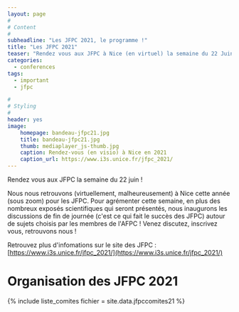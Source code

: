 ```yaml
---
layout: page
#
# Content
#
subheadline: "Les JFPC 2021, le programme !"
title: "Les JFPC 2021"
teaser: "Rendez vous aux JFPC à Nice (en virtuel) la semaine du 22 Juin 2021"
categories:
  - conferences
tags:
  - important
  - jfpc

#
# Styling
#
header: yes
image:
    homepage: bandeau-jfpc21.jpg
    title: bandeau-jfpc21.jpg
    thumb: mediaplayer_js-thumb.jpg
    caption: Rendez-vous (en visio) à Nice en 2021 
    caption_url: https://www.i3s.unice.fr/jfpc_2021/
---
```


Rendez vous aux JFPC la semaine du 22 juin !


Nous nous retrouvons (virtuellement, malheureusement) à Nice cette année (sous zoom) pour les JFPC. Pour agrémenter cette semaine, en plus des nombreux exposés scientifiques qui seront présentés, nous inaugurons les discussions de fin de journée (c'est ce qui fait le succès des JFPC) autour de sujets choisis par les membres de l'AFPC ! Venez discutez, inscrivez vous, retrouvons nous !

Retrouvez plus d'infomations sur le site des JFPC : [https://www.i3s.unice.fr/jfpc_2021/](https://www.i3s.unice.fr/jfpc_2021/)


# Organisation des JFPC 2021

{% include liste_comites fichier = site.data.jfpccomites21 %}
